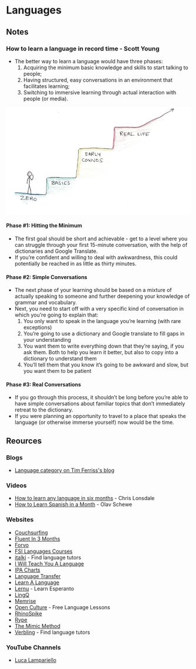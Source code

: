 # Languages

## Notes

### How to learn a language in record time - Scott Young

* The better way to learn a language would have three phases:
  1. Acquiring the minimum basic knowledge and skills to start talking to people;
  2. Having structured, easy conversations in an environment that facilitates learning;
  3. Switching to immersive learning through actual interaction with people (or media).

![](../../../.gitbook/assets/learn-language.png)

#### Phase #1: Hitting the Minimum

* The first goal should be short and achievable - get to a level where you can struggle through your first 15-minute conversation, with the help of dictionaries and Google Translate.
* If you’re confident and willing to deal with awkwardness, this could potentially be reached in as little as thirty minutes.

#### Phase #2: Simple Conversations

* The next phase of your learning should be based on a mixture of actually speaking to someone and further deepening your knowledge of grammar and vocabulary.
* Next, you need to start off with a very specific kind of conversation in which you're going to explain that:
  1. You only want to speak in the language you’re learning (with rare exceptions)
  2. You’re going to use a dictionary and Google translate to fill gaps in your understanding
  3. You want them to write everything down that they’re saying, if you ask them. Both to help you learn it better, but also to copy into a dictionary to understand them
  4. You’ll tell them that you know it’s going to be awkward and slow, but you want them to be patient

#### Phase #3: Real Conversations

* If you go through this process, it shouldn’t be long before you’re able to have simple conversations about familiar topics that don’t immediately retreat to the dictionary.
* If you were planning an opportunity to travel to a place that speaks the language (or otherwise immerse yourself) now would be the time.

## Reources

### Blogs

* [Language category on Tim Ferriss's blog](https://tim.blog/category/language/)

### Videos

* [How to learn any language in six months](https://www.youtube.com/watch?v=d0yGdNEWdn0) - Chris Lonsdale
* [How to Learn Spanish in a Month](https://www.youtube.com/watch?v=aZke6Va7kJU) - Olav Schewe

### Websites

* [Couchsurfing](https://www.couchsurfing.com)
* [Fluent In 3 Months](https://www.fluentin3months.com)
* [Forvo](https://forvo.com)
* [FSI Languages Courses](https://fsi-languages.yojik.eu/languages/oldfsi/index.html)
* [italki](https://www.italki.com) - Find language tutors
* [I Will Teach You A Language](https://iwillteachyoualanguage.com)
* [IPA Charts](https://www.yorku.ca/earmstro/ipa/index.html)
* [Language Transfer](https://www.languagetransfer.org)
* [Learn A Language](https://www.learnalanguage.com)
* [Lernu](https://lernu.net/it) - Learn Esperanto
* [LingQ](https://www.lingq.com/en/)
* [Memrise](https://www.memrise.com)
* [Open Culture](https://www.openculture.com/freelanguagelessons) - Free Language Lessons
* [RhinoSpike](https://rhinospike.com)
* [Rype](https://www.rypeapp.com)
* [The Mimic Method](https://www.mimicmethod.com)
* [Verbling](https://www.verbling.com/it) - Find language tutors

### YouTube Channels

* [Luca Lampariello](https://www.youtube.com/c/LucaLampariello/videos)
